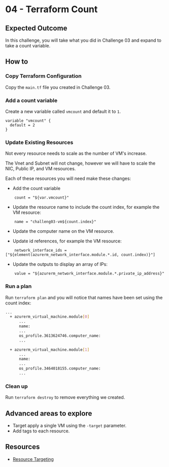 # 04 - Terraform Count

## Expected Outcome

In this challenge, you will take what you did in Challenge 03 and expand to take a count variable.

## How to

### Copy Terraform Configuration

Copy the `main.tf` file you created in Challenge 03.

### Add a count variable

Create a new variable called `vmcount` and default it to `1`.

```hcl
variable "vmcount" {
  default = 2
}
```

### Update Existing Resources

Not every resource needs to scale as the number of VM's increase.

The Vnet and Subnet will not change, however we will have to scale the NIC, Public IP, and VM resources.

Each of these resources you will need make these changes:

- Add the count variable

```hcl
    count = "${var.vmcount}"
```

- Update the resource name to include the count index, for example the VM resource:

```hcl
    name = "challeng03-vm${count.index}"
```

- Update the computer name on the VM resource.

- Update id references, for example the VM resource:

```hcl
    network_interface_ids = ["${element(azurerm_network_interface.module.*.id, count.index)}"]
```

- Update the outputs to display an array of IPs:

```hcl
    value = "${azurerm_network_interface.module.*.private_ip_address}"
```

### Run a plan

Run `terraform plan` and you will notice that names have been set using the count index:

```sh
...
  + azurerm_virtual_machine.module[0]
      ...
      name:                                                               "challeng03-vm0"
      ...
      os_profile.3613624746.computer_name:                                "challeng03vm0"
      ...

  + azurerm_virtual_machine.module[1]
      ...
      name:                                                               "challeng03-vm1"
      ...
      os_profile.3464018155.computer_name:                                "challeng03vm1"
      ...
```

### Clean up

Run `terraform destroy` to remove everything we created.

## Advanced areas to explore

- Target apply a single VM using the `-target` parameter.
- Add tags to each resource.

## Resources

- [Resource Targeting](https://www.terraform.io/docs/commands/plan.html#resource-targeting)
